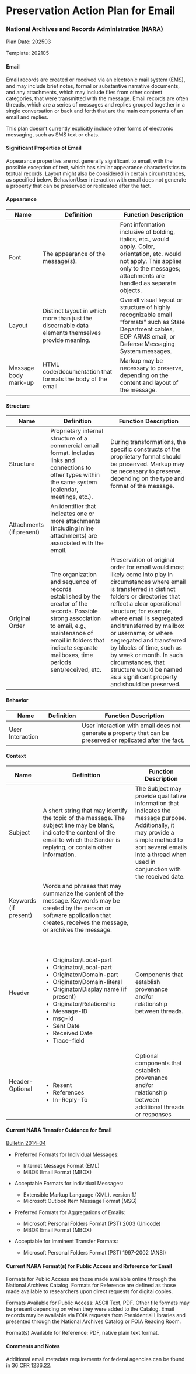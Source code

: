 # Preservation Action Plan for Email
### National Archives and Records Administration (NARA)

Plan Date: 202503

Template: 202105

#### Email
Email records are created or received via an electronic mail system (EMS), and may include brief notes, formal or substantive narrative documents, and any attachments, which may include files from other content categories, that were transmitted with the message. Email records are often threads, which are a series of messages and replies grouped together in a single conversation or back and forth that are the main components of an email and replies.

This plan doesn’t currently explicitly include other forms of electronic messaging, such as SMS text or chats.


#### Significant Properties of Email
Appearance properties are not generally significant to email, with the possible exception of text, which has similar appearance characteristics to textual records. Layout might also be considered in certain circumstances, as specified below. Behavior/User interaction with email does not generate a property that can be preserved or replicated after the fact.


#### Appearance
| Name  | Definition  | Function Description  |
| ------------ | ------------ | ------------ |
| Font  | The appearance of the message(s). | Font information inclusive of bolding, italics, etc., would apply.  Color, orientation, etc. would not apply. This applies only to the messages; attachments are handled as separate objects.  |
|Layout |Distinct layout in which more than just the discernable data elements themselves provide meaning. |Overall visual layout or structure of highly recognizable email “formats” such as State Department cables, EOP ARMS email, or Defense Messaging System messages.  |
|Message body mark-up |HTML code/documentation that formats the body of the email |Markup may be necessary to preserve, depending on the content and layout of the message.  |



#### Structure
| Name  | Definition  | Function Description  |
| ------------ | ------------ | ------------ |
| Structure  | Proprietary internal structure of a commercial email format. Includes links and connections to other types within the same system (calendar, meetings, etc.). |During transformations, the specific constructs of the proprietary format should be preserved. Markup may be necessary to preserve, depending on the type and format of the message. |
|Attachments (if present) | An identifier that indicates one or more attachments (including inline attachments) are associated with the email.| |
|Original Order |The organization and sequence of records established by the creator of the records. Possible strong association to email, e.g., maintenance of email in folders that indicate separate mailboxes, time periods sent/received, etc. |Preservation of original order for email would most likely come into play in circumstances where email is transferred in distinct folders or directories that reflect a clear operational structure; for example, where email is segregated and transferred by mailbox or username; or where segregated and transferred by blocks of time, such as by week or month.  In such circumstances, that structure would be named as a significant property and should be preserved. |


#### Behavior
| Name  | Definition  | Function Description  |
| ------------ | ------------ | ------------ |
| User Interaction |  | User interaction with email does not generate a property that can be preserved or replicated after the fact. |


#### Context
| Name  | Definition  | Function Description  |
| ------------ | ------------ | ------------ |
| Subject  |A short string that may identify the topic of the message. The subject line may be blank, indicate the content of the email to which the Sender is replying, or contain other information.   | The Subject may provide qualitative information that indicates the message purpose. Additionally, it may provide a simple method to sort several emails into a thread when used in conjunction with the received date.  |
| Keywords (if present)  |  Words and phrases that may summarize the content of the message. Keywords may be created by the person or software application that creates, receives the message, or archives the message. |   |
| Header  | <br><br><ul><li>Originator/Local-part <li>Originator/Local-part <li>Originator/Domain-part <li>Originator/Domain-literal <li>Originator/Display name (if present) <li>Originator/Relationship <li>Message-ID <li>msg-id <li>Sent Date <li>Received Date <li>Trace-field  | Components that establish provenance and/or relationship between threads.|
| Header- Optional  | <br><br><ul><li>Resent<li>References<li>In-Reply-To  |  Optional components that establish provenance and/or relationship between additional threads or responses|



#### Current NARA Transfer Guidance for Email
[Bulletin 2014-04](https://www.archives.gov/records-mgmt/bulletins/2014/2014-04.html "Bulletin 2014-04")

- Preferred Formats for Individual Messages:
  - Internet Message Format (EML) 
  - MBOX Email Format (MBOX)
 
- Acceptable Formats for Individual Messages:
  - Extensible Markup Language (XML). version 1.1
  - Microsoft Outlook Item Message Format (MSG)

- Preferred Formats for Aggregations of Emails:
  - Microsoft Personal Folders Format (PST) 2003 (Unicode)
  - MBOX Email Format (MBOX)
    
- Acceptable for Imminent Transfer Formats: 
   - Microsoft Personal Folders Format (PST) 1997-2002 (ANSI)

#### Current NARA Format(s) for Public Access and Reference for Email

Formats for Public Access are those made available online through the National Archives Catalog. Formats for Reference are defined as those made available to researchers upon direct requests for digital copies.

Formats Available for Public Access: ASCII Text, PDF. Other file formats may be present depending on when they were added to the Catalog. Email records may be available via FOIA requests from Presidential Libraries and presented through the National Archives Catalog or FOIA Reading Room.

Format(s) Available for Reference: PDF, native plain text format. 

#### Comments and Notes
Additional email metadata requirements for federal agencies can be found in [36 CFR 1236.22.](https://www.ecfr.gov/current/title-36/chapter-XII/subchapter-B/part-1236/subpart-C/section-1236.22 "36 CFR 1236.22.")

